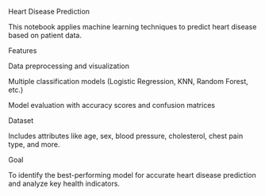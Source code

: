 Heart Disease Prediction

This notebook applies machine learning techniques to predict heart disease based on patient data.

Features

Data preprocessing and visualization

Multiple classification models (Logistic Regression, KNN, Random Forest, etc.)

Model evaluation with accuracy scores and confusion matrices

Dataset

Includes attributes like age, sex, blood pressure, cholesterol, chest pain type, and more.

Goal

To identify the best-performing model for accurate heart disease prediction and analyze key health indicators.
